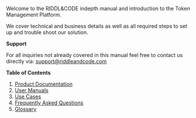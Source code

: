 Welcome to the RIDDL&CODE indepth manual and introduction to the Token Management Platform. 

We cover technical and business details as well as all required steps to set up and trouble shoot our solution. 

**Support**

For all inquiries not already covered in this manual feel free to contact us directly via: support@riddleandcode.com

**Table of Contents**

1. [Product Documentation](Product-Documentation.md)
2. [User Manuals](Token_Management_Platform_Manual.md)
3. [Use Cases](Use-Cases.md)
4. [Frequently Asked Questions](FAQ.md)
5. [Glossary](Glossary.md)
